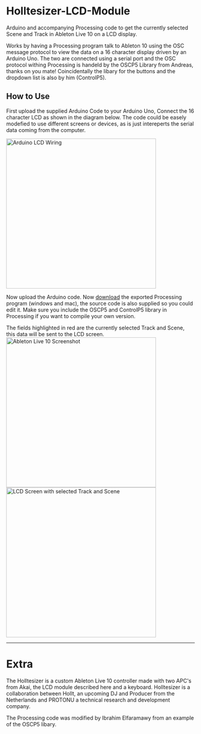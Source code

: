 # Holltesizer-LCD-Module
Arduino and accompanying Processing code to get the currently selected Scene and Track in Ableton Live 10 on a LCD display.

Works by having a Processing program talk to Ableton 10 using the OSC message protocol to view the data on a 16 character display driven by an Arduino Uno. The two are connected using a serial port and the OSC protocol withing Processing is handeld by the OSCP5 Library from Andreas, thanks on you mate! Coincidentally the libary for the buttons and the dropdown list is also by him (ControlP5).

## How to Use
First upload the supplied Arduino Code to your Arduino Uno, Connect the 16 character LCD as shown in the diagram below. The code could be easely modefied to use different screens or devices, as is just intereperts the serial data coming from the computer.

<img src="https://protonu.com/img/lcd_wiring.png" alt="Arduino LCD Wiring" width="auto" height="400">

Now upload the Arduino code. Now <a href="https://github.com/GIT-PROTONU/Holltesizer-LCD-Module/tree/master/Processing_Holltesizer_LCD_Module">download</a>  the exported Processing program (windows and mac), the source code is also supplied so you could edit it. Make sure you include the OSCP5 and ControlP5 library in Processing if you want to compile your own version.

The fields highlighted in red are the currently selected Track and Scene, this data will be sent to the LCD screen.
<img src="https://protonu.com/_img/screenshot_ableton.png" alt="Ableton Live 10 Screenshot" width="auto" height="400">
<img src="https://protonu.com/_img/lcd_photo.jpg" alt="LCD Screen with selected Track and Scene" width="auto" height="400">
<hr>

# Extra
The Holltesizer is a custom Ableton Live 10 controller made with two APC's from Akai, the LCD module described here and a keyboard. Holltesizer is a collaboration between Hollt, an upcoming DJ and Producer from the Netherlands and PROTONU a technical research and development company.

The Processing code was modified by Ibrahim Elfaramawy from an example of the OSCP5 libary.
